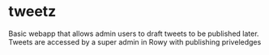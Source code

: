 # tweetz

Basic webapp that allows admin users to draft tweets to be published later. Tweets are accessed by a super admin in Rowy with publishing priveledges